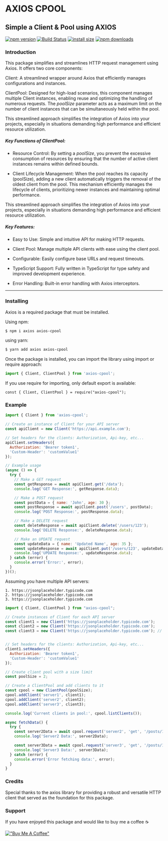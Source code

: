 # AXIOS CPOOL

## Simple a Client & Pool using AXIOS

[![npm version](https://img.shields.io/npm/v/axios-cpool.svg?style=flat-square)](https://www.npmjs.org/package/axios-cpool) [![Build Status](https://travis-ci.org/joemccann/dillinger.svg?branch=master)](https://travis-ci.org/joemccann/dillinger) [![install size](https://img.shields.io/badge/dynamic/json?url=https://packagephobia.com/v2/api.json?p=axios-cpool&query=$.install.pretty&label=install%20size&style=flat-square)](https://packagephobia.now.sh/result?p=axios-cpool) [![npm downloads](https://img.shields.io/npm/dm/axios-cpool.svg?style=flat-square)](https://npm-stat.com/charts.html?package=axios-cpool)

### Introduction

This package simplifies and streamlines HTTP request management using Axios. It offers two core components:

Client: A streamlined wrapper around Axios that efficiently manages configurations and instances.

ClientPool: Designed for high-load scenarios, this component manages multiple Client instances, enabling reuse and optimizing the handling of numerous requests. The _poolSize_ parameter acts as a maximum limit on the number of client instances that can be simultaneously held within the pool.

This streamlined approach simplifies the integration of Axios into your projects, especially in situations demanding high performance and efficient resource utilization.

##### Key Functions of ClientPool:

- Resource Control: By setting a _poolSize_, you prevent the excessive consumption of resources by ensuring that the number of active client instances remains within defined bounds.

- Client Lifecycle Management: When the pool reaches its capacity (poolSize), adding a new client automatically triggers the removal of the oldest client from the pool. This mechanism efficiently manages the lifecycle of clients, prioritizing newer instances and maintaining optimal performance.

This streamlined approach simplifies the integration of Axios into your projects, especially in situations demanding high performance and efficient resource utilization.

##### Key Features:

- Easy to Use: Simple and intuitive API for making HTTP requests.

- Client Pool: Manage multiple API clients with ease using the client pool.

- Configurable: Easily configure base URLs and request timeouts.

- TypeScript Support: Fully written in TypeScript for type safety and improved development experience.

- Error Handling: Built-in error handling with Axios interceptors.

---

### Installing

Axios is a required package that must be installed.

Using npm:

```bash
$ npm i axios axios-cpool
```

using yarn:

```bash
$ yarn add axios axios-cpool
```

Once the package is installed, you can import the library using import or require approach:

```js
import { Client, ClientPool } from 'axios-cpool';
```

If you use require for importing, only default export is available:

`const { Client, ClientPool } = require("axios-cpool");`

### Example

```js
import { Client } from 'axios-cpool';

// Create an instance of Client for your API server
const apiClient = new Client('https://api.example.com');

// Set headers for the clients: Authorization, Api-key, etc...
apiClient.setHeaders({
  Authorization: 'Bearer token1',
  'Custom-Header': 'customValue1'
});

// Example usage
(async () => {
  try {
    // Make a GET request
    const getResponse = await apiClient.get('/data');
    console.log('GET Response:', getResponse.data);

    // Make a POST request
    const postData = { name: 'John', age: 30 };
    const postResponse = await apiClient.post('/users', postData);
    console.log('POST Response:', postResponse.data);

    // Make a DELETE request
    const deleteResponse = await apiClient.delete('/users/123');
    console.log('DELETE Response:', deleteResponse.data);

    // Make an UPDATE request
    const updateData = { name: 'Updated Name', age: 35 };
    const updateResponse = await apiClient.put('/users/123', updateData);
    console.log('UPDATE Response:', updateResponse.data);
  } catch (error) {
    console.error('Error:', error);
  }
})();
```

Assuming you have multiple API servers:

    1. https://jsonplaceholder.typicode.com
    2. https://jsonplaceholder.typicode.com
    3. https://jsonplaceholder.typicode.com

```js
import { Client, ClientPool } from "axios-cpool";

// Create instances of Client for each API server
const client1 = new Client('https://jsonplaceholder.typicode.com');
const client2 = new Client('https://jsonplaceholder.typicode.com');
const client3 = new Client('https://jsonplaceholder.typicode.com'); // additional client for testing pool size


// Set headers for the clients: Authorization, Api-key, etc...
client1.setHeaders({
  Authorization: 'Bearer token1',
  'Custom-Header': 'customValue1'
});

// Create client pool with a size limit
const poolSize = 2;

// Create a ClientPool and add clients to it
const cpool = new ClientPool(poolSize);
cpool.addClient('server1', client1);
cpool.addClient('server2', client2);
cpool.addClient('server3', client3);

console.log('Current clients in pool:', cpool.listClients());

async fetchData() {
  try {
    const server2Data = await cpool.request('server2', 'get', '/posts/1');
    console.log('Server2 Data:', server2Data);

    const server3Data = await cpool.request('server3', 'get', '/posts/1');
    console.log('Server3 Data:', server3Data);
  } catch (error) {
    console.error('Error fetching data:', error);
  }
}


```

### Credits

Special thanks to the axios library for providing a robust and versatile HTTP client that served as the foundation for this package.

### Support

If you have enjoyed this package and would like to buy me a coffee ☕️

[!["Buy Me A Coffee"](https://www.buymeacoffee.com/assets/img/custom_images/orange_img.png)](https://buymeacoffee.com/nhanthanh93)
